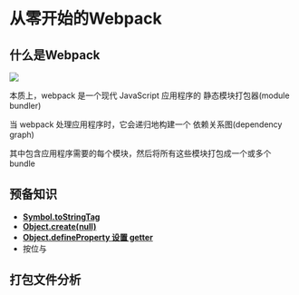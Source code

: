 # 从零开始的Webpack

## 什么是Webpack

<img src="~@webpack/从零开始的Webpack/webpack介绍.png">

本质上，webpack 是一个现代 JavaScript 应用程序的 静态模块打包器(module bundler)

当 webpack 处理应用程序时，它会递归地构建一个 依赖关系图(dependency graph)

其中包含应用程序需要的每个模块，然后将所有这些模块打包成一个或多个 bundle

## 预备知识

- [**Symbol.toStringTag**](https://yuartian.github.io/%E7%9F%A5%E8%AF%86%E5%BA%93/javascript%E9%AB%98%E7%BA%A7/Symbol/Symbol.toStringTag.html)
- [**Object.create(null)**](https://yuartian.github.io/%E7%9F%A5%E8%AF%86%E5%BA%93/javascript%E5%9F%BA%E7%A1%80/%E5%AF%B9%E8%B1%A1/Object.create.html\#object-create-null)
- [**Object.defineProperty 设置 getter**](https://yuartian.github.io/%E7%81%B5%E9%AD%82%E6%8B%B7%E9%97%AE/JS/Object.defineProperty%E7%9A%84%E5%BA%94%E7%94%A8.html)
- 按位与

## 打包文件分析





